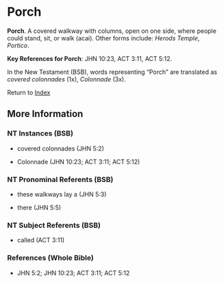# Porch
**Porch**. 
A covered walkway with columns, open on one side, where people could stand, sit, or walk (acai). 
Other forms include: 
*Herods Temple*, *Portico*. 


**Key References for Porch**: 
JHN 10:23, ACT 3:11, ACT 5:12. 




In the New Testament (BSB), words representing “Porch” are translated as 
*covered colonnades* (1x), *Colonnade* (3x). 


Return to [Index](00-Index.md)

## More Information

### NT Instances (BSB)

* covered colonnades (JHN 5:2)

* Colonnade (JHN 10:23; ACT 3:11; ACT 5:12)



### NT Pronominal Referents (BSB)

* these walkways lay a (JHN 5:3)

* there (JHN 5:5)



### NT Subject Referents (BSB)

* called (ACT 3:11)



### References (Whole Bible)

* JHN 5:2; JHN 10:23; ACT 3:11; ACT 5:12



